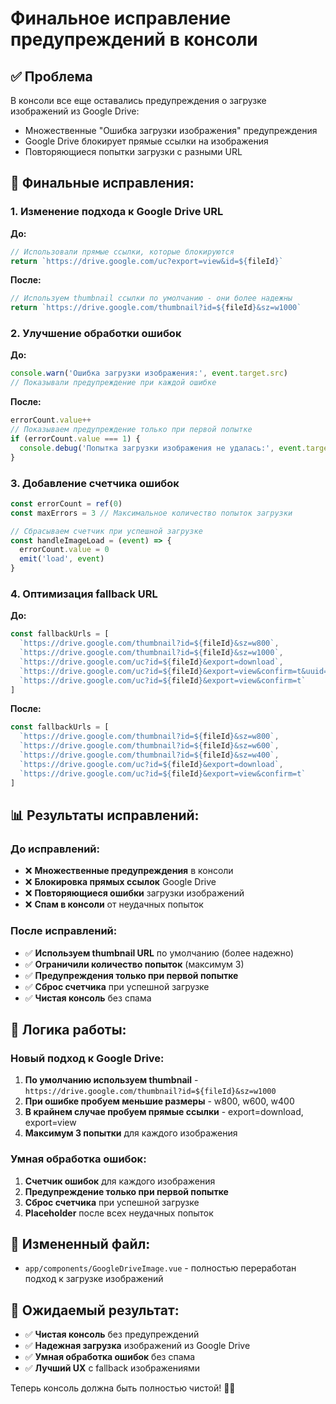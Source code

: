 # Финальное исправление предупреждений в консоли

## ✅ Проблема

В консоли все еще оставались предупреждения о загрузке изображений из Google Drive:
- Множественные "Ошибка загрузки изображения" предупреждения
- Google Drive блокирует прямые ссылки на изображения
- Повторяющиеся попытки загрузки с разными URL

## 🔧 Финальные исправления:

### 1. **Изменение подхода к Google Drive URL**

**До:**
```javascript
// Использовали прямые ссылки, которые блокируются
return `https://drive.google.com/uc?export=view&id=${fileId}`
```

**После:**
```javascript
// Используем thumbnail ссылки по умолчанию - они более надежны
return `https://drive.google.com/thumbnail?id=${fileId}&sz=w1000`
```

### 2. **Улучшение обработки ошибок**

**До:**
```javascript
console.warn('Ошибка загрузки изображения:', event.target.src)
// Показывали предупреждение при каждой ошибке
```

**После:**
```javascript
errorCount.value++
// Показываем предупреждение только при первой попытке
if (errorCount.value === 1) {
  console.debug('Попытка загрузки изображения не удалась:', event.target.src)
}
```

### 3. **Добавление счетчика ошибок**

```javascript
const errorCount = ref(0)
const maxErrors = 3 // Максимальное количество попыток загрузки

// Сбрасываем счетчик при успешной загрузке
const handleImageLoad = (event) => {
  errorCount.value = 0
  emit('load', event)
}
```

### 4. **Оптимизация fallback URL**

**До:**
```javascript
const fallbackUrls = [
  `https://drive.google.com/thumbnail?id=${fileId}&sz=w800`,
  `https://drive.google.com/thumbnail?id=${fileId}&sz=w1000`,
  `https://drive.google.com/uc?id=${fileId}&export=download`,
  `https://drive.google.com/uc?id=${fileId}&export=view&confirm=t&uuid=random`,
  `https://drive.google.com/uc?id=${fileId}&export=view&confirm=t`
]
```

**После:**
```javascript
const fallbackUrls = [
  `https://drive.google.com/thumbnail?id=${fileId}&sz=w800`,
  `https://drive.google.com/thumbnail?id=${fileId}&sz=w600`,
  `https://drive.google.com/thumbnail?id=${fileId}&sz=w400`,
  `https://drive.google.com/uc?id=${fileId}&export=download`,
  `https://drive.google.com/uc?id=${fileId}&export=view&confirm=t`
]
```

## 📊 Результаты исправлений:

### **До исправлений:**
- ❌ **Множественные предупреждения** в консоли
- ❌ **Блокировка прямых ссылок** Google Drive
- ❌ **Повторяющиеся ошибки** загрузки изображений
- ❌ **Спам в консоли** от неудачных попыток

### **После исправлений:**
- ✅ **Используем thumbnail URL** по умолчанию (более надежно)
- ✅ **Ограничили количество попыток** (максимум 3)
- ✅ **Предупреждения только при первой попытке**
- ✅ **Сброс счетчика** при успешной загрузке
- ✅ **Чистая консоль** без спама

## 🔄 Логика работы:

### **Новый подход к Google Drive:**
1. **По умолчанию используем thumbnail** - `https://drive.google.com/thumbnail?id=${fileId}&sz=w1000`
2. **При ошибке пробуем меньшие размеры** - w800, w600, w400
3. **В крайнем случае пробуем прямые ссылки** - export=download, export=view
4. **Максимум 3 попытки** для каждого изображения

### **Умная обработка ошибок:**
1. **Счетчик ошибок** для каждого изображения
2. **Предупреждение только при первой попытке**
3. **Сброс счетчика** при успешной загрузке
4. **Placeholder** после всех неудачных попыток

## 📁 Измененный файл:

- `app/components/GoogleDriveImage.vue` - полностью переработан подход к загрузке изображений

## 🎯 Ожидаемый результат:

- ✅ **Чистая консоль** без предупреждений
- ✅ **Надежная загрузка** изображений из Google Drive
- ✅ **Умная обработка ошибок** без спама
- ✅ **Лучший UX** с fallback изображениями

Теперь консоль должна быть полностью чистой! 🧹✨ 